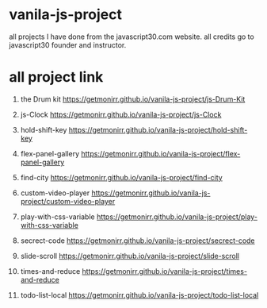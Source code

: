 # vanila-js-project
all projects I have done from the javascript30.com website. all credits go to javascript30 founder and instructor.

# all project link

1. the Drum kit
https://getmonirr.github.io/vanila-js-project/js-Drum-Kit

2. js-Clock
https://getmonirr.github.io/vanila-js-project/js-Clock

3. hold-shift-key
https://getmonirr.github.io/vanila-js-project/hold-shift-key

4. flex-panel-gallery
https://getmonirr.github.io/vanila-js-project/flex-panel-gallery

5. find-city
https://getmonirr.github.io/vanila-js-project/find-city

6. custom-video-player
https://getmonirr.github.io/vanila-js-project/custom-video-player

7. play-with-css-variable
https://getmonirr.github.io/vanila-js-project/play-with-css-variable

8. secrect-code
https://getmonirr.github.io/vanila-js-project/secrect-code

9. slide-scroll
https://getmonirr.github.io/vanila-js-project/slide-scroll

10. times-and-reduce
https://getmonirr.github.io/vanila-js-project/times-and-reduce

11. todo-list-local
https://getmonirr.github.io/vanila-js-project/todo-list-local
